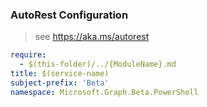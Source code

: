 ### AutoRest Configuration

> see https://aka.ms/autorest

``` yaml
require:
  - $(this-folder)/../{ModuleName}.md
title: $(service-name)
subject-prefix: 'Beta'
namespace: Microsoft.Graph.Beta.PowerShell
```
